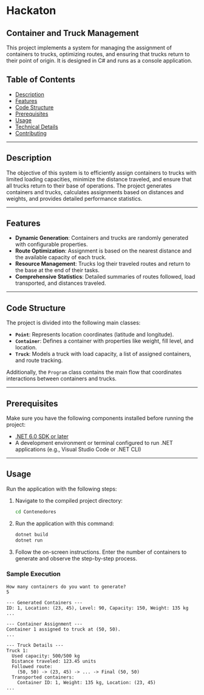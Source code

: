# Hackaton
## Container and Truck Management

This project implements a system for managing the assignment of containers to trucks, optimizing routes, and ensuring that trucks return to their point of origin. It is designed in C# and runs as a console application.

## Table of Contents

- [Description](#description)
- [Features](#features)
- [Code Structure](#code-structure)
- [Prerequisites](#prerequisites)
- [Usage](#usage)
- [Technical Details](#technical-details)
- [Contributing](#contributing)

---

## Description

The objective of this system is to efficiently assign containers to trucks with limited loading capacities, minimize the distance traveled, and ensure that all trucks return to their base of operations. The project generates containers and trucks, calculates assignments based on distances and weights, and provides detailed performance statistics.

---

## Features

- **Dynamic Generation**: Containers and trucks are randomly generated with configurable properties.
- **Route Optimization**: Assignment is based on the nearest distance and the available capacity of each truck.
- **Resource Management**: Trucks log their traveled routes and return to the base at the end of their tasks.
- **Comprehensive Statistics**: Detailed summaries of routes followed, load transported, and distances traveled.

---

## Code Structure

The project is divided into the following main classes:

- **`Point`**: Represents location coordinates (latitude and longitude).
- **`Container`**: Defines a container with properties like weight, fill level, and location.
- **`Truck`**: Models a truck with load capacity, a list of assigned containers, and route tracking.

Additionally, the `Program` class contains the main flow that coordinates interactions between containers and trucks.

---

## Prerequisites

Make sure you have the following components installed before running the project:

- [.NET 6.0 SDK or later](https://dotnet.microsoft.com/download/dotnet)
- A development environment or terminal configured to run .NET applications (e.g., Visual Studio Code or .NET CLI)

---

## Usage

Run the application with the following steps:

1. Navigate to the compiled project directory:
   ```bash
   cd Contenedores
   ```

2. Run the application with this command:
   ```bash
   dotnet build
   dotnet run
   ```

3. Follow the on-screen instructions. Enter the number of containers to generate and observe the step-by-step process.

### Sample Execution

```plaintext
How many containers do you want to generate?
5

--- Generated Containers ---
ID: 1, Location: (23, 45), Level: 90, Capacity: 150, Weight: 135 kg
...

--- Container Assignment ---
Container 1 assigned to truck at (50, 50).
...

--- Truck Details ---
Truck 1:
  Used capacity: 500/500 kg
  Distance traveled: 123.45 units
  Followed route:
    (50, 50) -> (23, 45) -> ... -> Final (50, 50)
  Transported containers:
    Container ID: 1, Weight: 135 kg, Location: (23, 45)
...
```
